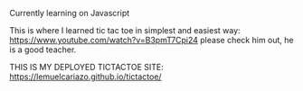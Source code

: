 Currently learning on Javascript

This is where I learned tic tac toe in simplest and easiest way: https://www.youtube.com/watch?v=B3pmT7Cpi24
please check him out, he is a good teacher.




THIS IS MY DEPLOYED TICTACTOE SITE: https://lemuelcariazo.github.io/tictactoe/
